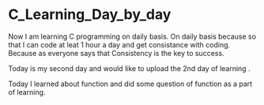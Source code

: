 # C_Learning_Day_by_day
Now I am learning C programming on daily basis.
On daily basis because so that I can code at leat 1 hour a day and get consistance with coding. Because as everyone says that Consistency is the key to success.


Today is my second day and would like to upload the 2nd day of learning . 


Today I learned about function and did some question of function as a part of learning.
